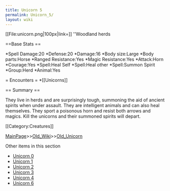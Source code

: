 ```yaml
---
title: Unicorn 5
permalink: Unicorn_5/
layout: wiki
---
```

[[File:unicorn.png|100px|link=]] ''Woodland herds

==Base Stats ==

*Spell Damage:20
*Defense:20
*Damage:16
*Body size:Large
*Body parts:Horse
*Ranged Resistance:Yes
*Magic Resistance:Yes
*Attack:Horn
*Courage:Yes
*Spell:Heal Self
*Spell:Heal other
*Spell:Summon Spirit
*Group:Herd
*Animal:Yes

= Encounters =
*[[Unicorns]]

== Summary ==

They live in herds and are surprisingly tough, summoning the aid of ancient spirits when under assault. They are intelligent animals and can also heal themselves. They sport a poisonous horn and resist both arrows and magics. Kill the unicorns and their summoned spirits will depart.

[[Category:Creatures]]

[MainPage](/keeperrl_wiki/ "wikilink")>>[Old_Wiki](/keeperrl_wiki/Old_Wiki "wikilink")>>[Old_Unicorn](/keeperrl_wiki/Old_Unicorn "wikilink")

Other items in this section
-    [Unicorn 0](/keeperrl_wiki/Unicorn_0 "wikilink")
-    [Unicorn 1](/keeperrl_wiki/Unicorn_1 "wikilink")
-    [Unicorn 2](/keeperrl_wiki/Unicorn_2 "wikilink")
-    [Unicorn 3](/keeperrl_wiki/Unicorn_3 "wikilink")
-    [Unicorn 4](/keeperrl_wiki/Unicorn_4 "wikilink")
-    [Unicorn 6](/keeperrl_wiki/Unicorn_6 "wikilink")
